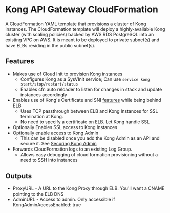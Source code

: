 # Kong API Gateway CloudFormation

A CloudFormation YAML template that provisions a cluster of Kong instances. The CloudFormation template will deploy a highly-available Kong cluster (with scaling policies) backed by AWS RDS PostgreSQL into an existing VPC on AWS. It is meant to be deployed to private subnet(s) and have ELBs residing in the public subnet(s).

## Features

- Makes use of Cloud Init to provision Kong instances
  - Configures Kong as a SysVInit service; Can use `service kong start/stop/restart/status`
  - Enables cfn auto reloader to listen for changes in stack and update instances accordingly
- Enables use of Kong's Certificate and SNI [features](https://docs.konghq.com/0.13.x/proxy/#configuring-ssl-for-a-route) while being behind ELB
  - Uses TCP passthrough between ELB and Kong Instances for SSL termination at Kong.
  - No need to specify a certificate on ELB. Let Kong handle SSL
- Optionally Enables SSL access to Kong Instances
- Optionally enable access to Kong Admin
  - This can be disabled once you add the Kong Admin as an API and secure it. See [Securing Kong Admin](https://docs.konghq.com/0.13.x/secure-admin-api)
- Forwards CloudFormation logs to an existing Log Group.
  - Allows easy debugging of cloud formation provisioning without a need to SSH into instances

## Outputs

- ProxyURL - A URL to the Kong Proxy through ELB. You'll want a CNAME pointing to the ELB DNS
- AdminURL - Access to admin. Only accessible if KongAdminAccessEnabled: true
